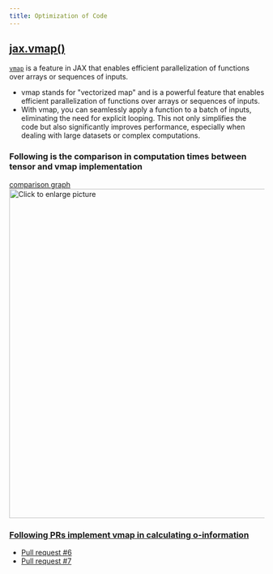 ```yaml
---
title: Optimization of Code
---
```

## [jax.vmap()](https://jax.readthedocs.io/en/latest/_autosummary/jax.vmap.html)
[```vmap```](https://jax.readthedocs.io/en/latest/_autosummary/jax.vmap.html) is a feature in JAX that enables efficient parallelization of functions over arrays or sequences of inputs.
- vmap stands for "vectorized map" and is a powerful feature that enables efficient parallelization of functions over arrays or sequences of inputs.
- With vmap, you can seamlessly apply a function to a batch of inputs, eliminating the need for explicit looping. This not only simplifies the code but also significantly improves performance, especially when dealing with large datasets or complex computations.

### Following is the comparison in computation times between tensor and vmap implementation 
[comparison graph](https://drive.google.com/uc?id=1Y0mtv3flyzhtfjgR3P6UXl499FUUFqyA)
<a href="https://drive.google.com/uc?export=view&id=1Y0mtv3flyzhtfjgR3P6UXl499FUUFqyA"><img src="https://drive.google.com/uc?export=view&id=1Y0mtv3flyzhtfjgR3P6UXl499FUUFqyA" style="width: 650px; max-width: 100%; height: auto" title="Click to enlarge picture" />

### Following PRs implement vmap in calculating o-information
- [Pull request #6](https://github.com/brainets/hoi/pull/6)
- [Pull request #7](https://github.com/brainets/hoi/pull/7)

  
